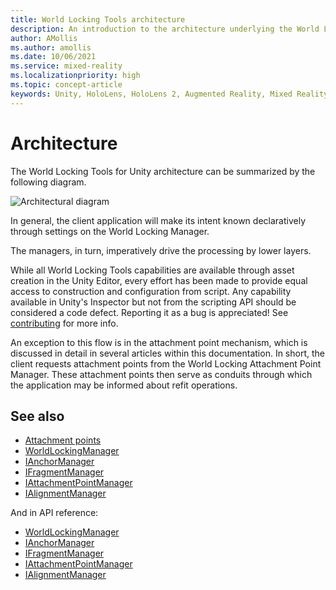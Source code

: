 ```yaml
---
title: World Locking Tools architecture
description: An introduction to the architecture underlying the World Locking Tools.
author: AMollis
ms.author: amollis
ms.date: 10/06/2021
ms.service: mixed-reality
ms.localizationpriority: high
ms.topic: concept-article
keywords: Unity, HoloLens, HoloLens 2, Augmented Reality, Mixed Reality, ARCore, ARKit, development, MRTK
---
```


# Architecture

The World Locking Tools for Unity architecture <span class="x x-first x-last">can</span> be summarized by the following diagram.

![Architectural diagram](~/Images/Architecture.png)

In general, the client application will make its intent known declaratively through settings on the World Locking Manager.

The managers, in turn, imperatively drive the processing by lower layers.

While all World Locking Tools capabilities are available through asset creation in the Unity Editor, every effort has been made to provide equal access to construction and configuration from script. Any capability available in Unity's Inspector but not from the scripting API should be considered a code defect. Reporting <span class="x x-first x-last">it</span> as a bug is appreciated! See [contributing](~/Documentation/HowTos/Contributing.md) for more info.

An exception to this flow is in the attachment point mechanism, which is discussed in detail in several articles within this documentation. In short, the client requests attachment points from the World Locking Attachment Point Manager. These attachment points then serve as conduits through which the application may be informed about refit operations.

## See also

* [Attachment points](~/Documentation/Concepts/Advanced/AttachmentPoints.md)
* [WorldLockingManager](Managers/WorldLockingManager.md)
* [IAnchorManager](Managers/IAnchorManager.md)
* [IFragmentManager](Managers/IFragmentManager.md)
* [IAttachmentPointManager](Managers/IAttachmentPointManager.md)
* [IAlignmentManager](Managers/IAlignmentManager.md)

And in API reference:

* [WorldLockingManager](xref:Microsoft.MixedReality.WorldLocking.Core.WorldLockingManager)
* [IAnchorManager](xref:Microsoft.MixedReality.WorldLocking.Core.IAnchorManager)
* [IFragmentManager](xref:Microsoft.MixedReality.WorldLocking.Core.IFragmentManager)
* [IAttachmentPointManager](xref:Microsoft.MixedReality.WorldLocking.Core.IAttachmentPointManager)
* [IAlignmentManager](xref:Microsoft.MixedReality.WorldLocking.Core.IAlignmentManager)